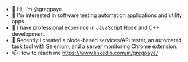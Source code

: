 - 👋 Hi, I’m @gregpaye
- 👀 I’m interested in software testing automation applications and utility apps.
- 🌱 I have professional experince in JavaScript Node and C++ development.
- 💞️ Recently I created a Node-based services/API tester, an automated task tool with Selenium, and a server monitoring Chrome extension.
- 📫 How to reach me https://www.linkedin.com/in/gregpaye/

<!---
gregpaye/gregpaye is a ✨ special ✨ repository because its `README.md` (this file) appears on your GitHub profile.
You can click the Preview link to take a look at your changes.
--->
